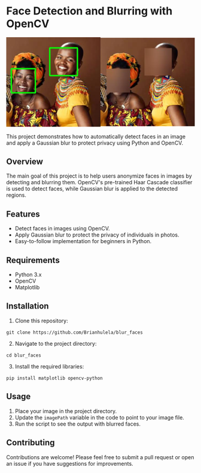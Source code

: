 # Face Detection and Blurring with OpenCV

![Cover Image](https://github.com/Brianhulela/blur_faces/blob/master/blur_faces_cover.drawio.png)

This project demonstrates how to automatically detect faces in an image and apply a Gaussian blur to protect privacy using Python and OpenCV.

## Overview

The main goal of this project is to help users anonymize faces in images by detecting and blurring them. OpenCV's pre-trained Haar Cascade classifier is used to detect faces, while Gaussian blur is applied to the detected regions.

## Features

- Detect faces in images using OpenCV.
- Apply Gaussian blur to protect the privacy of individuals in photos.
- Easy-to-follow implementation for beginners in Python.

## Requirements

- Python 3.x
- OpenCV
- Matplotlib

## Installation

1. Clone this repository:
```
git clone https://github.com/Brianhulela/blur_faces
```

2. Navigate to the project directory:
```
cd blur_faces
```

3. Install the required libraries:
```
pip install matplotlib opencv-python
```


## Usage

1. Place your image in the project directory.
2. Update the `imagePath` variable in the code to point to your image file.
3. Run the script to see the output with blurred faces.

## Contributing

Contributions are welcome! Please feel free to submit a pull request or open an issue if you have suggestions for improvements.
